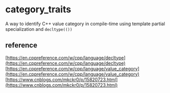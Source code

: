 # category_traits
A way to identify C++ value category in compile-time using template partial specialization and `decltype(())`

## reference

[https://en.cppreference.com/w/cpp/language/decltype](https://en.cppreference.com/w/cpp/language/decltype)  
[https://en.cppreference.com/w/cpp/language/value_category](https://en.cppreference.com/w/cpp/language/value_category)  
[https://www.cnblogs.com/mkckr0/p/15820723.html](https://www.cnblogs.com/mkckr0/p/15820723.html)
